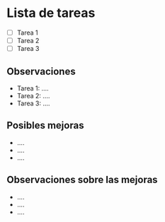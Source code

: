 # Lista de tareas

- [ ] Tarea 1
- [ ] Tarea 2
- [ ] Tarea 3

## Observaciones

- Tarea 1: ....
- Tarea 2: ....
- Tarea 3: ....

## Posibles mejoras

- ....
- ....
- ....

## Observaciones sobre las mejoras

- ....
- ....
- ....

